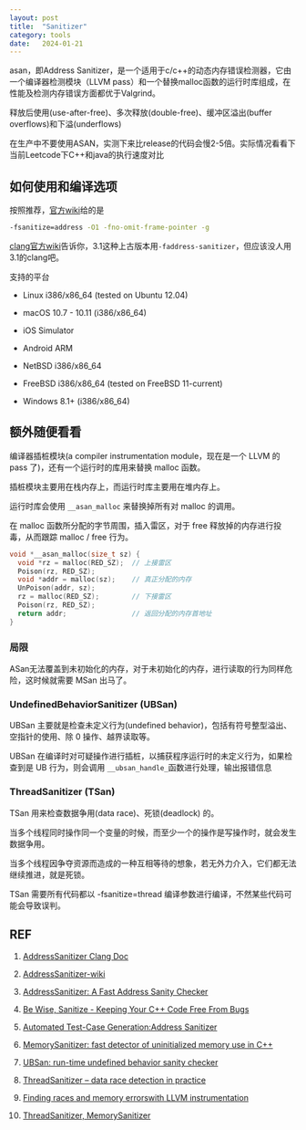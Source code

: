 ```yaml
---
layout: post
title:  "Sanitizer"
category: tools
date:   2024-01-21
---
```


asan，即Address Sanitizer，是一个适用于c/c++的动态内存错误检测器，它由一个编译器检测模块（LLVM pass）和一个替换malloc函数的运行时库组成，在性能及检测内存错误方面都优于Valgrind。

释放后使用(use-after-free)、多次释放(double-free)、缓冲区溢出(buffer overflows)和下溢(underflows)

在生产中不要使用ASAN，实测下来比release的代码会慢2-5倍。实际情况看看下当前Leetcode下C++和java的执行速度对比

## 如何使用和编译选项

按照推荐，[官方wiki](https://github.com/google/sanitizers/wiki/AddressSanitizer)给的是

```bash
-fsanitize=address -O1 -fno-omit-frame-pointer -g  
```

[clang官方wiki](https://releases.llvm.org/3.1/tools/clang/docs/AddressSanitizer.html)告诉你，3.1这种上古版本用`-faddress-sanitizer`，但应该没人用3.1的clang吧。

支持的平台

+ Linux i386/x86_64 (tested on Ubuntu 12.04)

+ macOS 10.7 - 10.11 (i386/x86_64)

+ iOS Simulator

+ Android ARM

+ NetBSD i386/x86_64

+ FreeBSD i386/x86_64 (tested on FreeBSD 11-current)

+ Windows 8.1+ (i386/x86_64)

## 额外随便看看

编译器插桩模块(a compiler instrumentation module，现在是一个 LLVM 的 pass 了)，还有一个运行时的库用来替换 malloc 函数。

插桩模块主要用在栈内存上，而运行时库主要用在堆内存上。

运行时库会使用 `__asan_malloc` 来替换掉所有对 malloc 的调用。

在 malloc 函数所分配的字节周围，插入雷区，对于 free 释放掉的内存进行投毒，从而跟踪 malloc / free 行为。

```c
void *__asan_malloc(size_t sz) {
  void *rz = malloc(RED_SZ);  // 上接雷区
  Poison(rz, RED_SZ);
  void *addr = malloc(sz);    // 真正分配的内存
  UnPoison(addr, sz);
  rz = malloc(RED_SZ);        // 下接雷区
  Poison(rz, RED_SZ);
  return addr;                // 返回分配的内存首地址
}
```

### 局限

ASan无法覆盖到未初始化的内存，对于未初始化的内存，进行读取的行为同样危险，这时候就需要 MSan 出马了。

### UndefinedBehaviorSanitizer (UBSan)

UBSan 主要就是检查未定义行为(undefined behavior)，包括有符号整型溢出、空指针的使用、除 0 操作、越界读取等。

UBSan 在编译时对可疑操作进行插桩，以捕获程序运行时的未定义行为，如果检查到是 UB 行为，则会调用 `__ubsan_handle_`函数进行处理，输出报错信息

### ThreadSanitizer (TSan)

TSan 用来检查数据争用(data race)、死锁(deadlock) 的。

当多个线程同时操作同一个变量的时候，而至少一个的操作是写操作时，就会发生数据争用。

当多个线程因争夺资源而造成的一种互相等待的想象，若无外力介入，它们都无法继续推进，就是死锁。

TSan 需要所有代码都以 -fsanitize=thread 编译参数进行编译，不然某些代码可能会导致误判。

## REF

1. [AddressSanitizer Clang Doc](https://clang.llvm.org/docs/AddressSanitizer.html)

2. [AddressSanitizer-wiki](https://github.com/google/sanitizers/wiki/AddressSanitizer)

3. [AddressSanitizer: A Fast Address Sanity Checker](https://research.google/pubs/addresssanitizer-a-fast-address-sanity-checker/)

4. [Be Wise, Sanitize - Keeping Your C++ Code Free From Bugs](https://m-peko.github.io/craft-cpp/posts/be-wise-sanitize-keeping-your-cpp-code-free-from-bugs/)

5. [Automated Test-Case Generation:Address Sanitizer](https://ece.uwaterloo.ca/~agurfink/stqam.w20/assets/pdf/W04-ASan.pdf)

6. [MemorySanitizer: fast detector of uninitialized memory use in C++](https://static.googleusercontent.com/media/research.google.com/en//pubs/archive/43308.pdf)

7. [UBSan: run-time undefined behavior sanity checker](https://lwn.net/Articles/617364/)

8. [ThreadSanitizer – data race detection in practice](https://static.googleusercontent.com/media/research.google.com/zh-TW//pubs/archive/35604.pdf)

9. [Finding races and memory errorswith LLVM instrumentation](https://llvm.org/devmtg/2011-11/Serebryany_FindingRacesMemoryErrors.pdf)

10. [ThreadSanitizer, MemorySanitizer](https://llvm.org/devmtg/2012-11/Serebryany_TSan-MSan.pdf)
